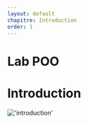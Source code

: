 ```yaml
---
layout: default
chapitre: Introduction
order: 1
---
```


<!-- new slide -->
# Lab POO

<!-- new slide -->
# Introduction
!['introduction'](/lab-poo/1.Introduction/images/introduction.PNG)

